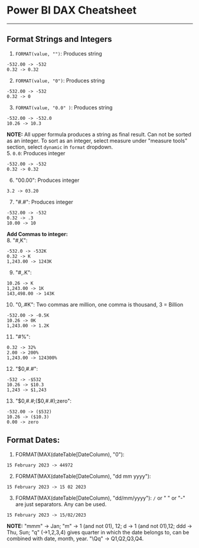 # Power BI DAX Cheatsheet
---
##  Format Strings and Integers
1. `FORMAT(value, "")`: Produces string
```
-532.00 -> -532
0.32 -> 0.32
```
2. `FORMAT(value, "0")`: Produces string
```
-532.00 -> -532
0.32 -> 0
```
3. `FORMAT(value, "0.0" )`: Produces string
```
-532.00 -> -532.0
10.26 -> 10.3
```
<b>NOTE:</b> All upper formula produces a string as final result. Can not be sorted as an integer. To sort as an integer, select measure under "measure tools" section, select `dynamic` in `format` dropdown.<br/>
5. `0.0`: Produces integer
```
-532.00 -> -532
0.32 -> 0.32
```
6. "00.00": Produces integer
```
3.2 -> 03.20
```
7. "#.#": Produces integer
```
-532.00 -> -532
0.32 -> .3
10.00 -> 10
```
<b> Add Commas to integer: </b><br/>
8. "#,K":
```
-532.0 -> -532K
0.32 -> K
1,243.00 -> 1243K
```
9. "#,.K":
```
10.26 -> K
1,243.00 -> 1K
143,498.00 -> 143K
```
10. "0,.#K": Two commas are million, one comma is thousand, 3 = Billion
```
-532.00 -> -0.5K
10.26 -> 0K
1,243.00 -> 1.2K
```
11. "#%":
```
0.32 -> 32%
2.00 -> 200%
1,243.00 -> 124300%
```
12. "$0,#.#":
```
-532 -> -$532
10.26 -> $10.3
1,243 -> $1,243
```
13. "$0,#.#;($0,#.#);zero":
```
-532.00 -> ($532)
10.26 -> ($10.3)
0.00 -> zero
```
## Format Dates:
1. FORMAT(MAX(dateTable[DateColumn), "0"):
```
15 February 2023 -> 44972
```
2. FORMAT(MAX(dateTable[DateColumn), "dd mm yyyy"):
```
15 February 2023 -> 15 02 2023
```
3. FORMAT(MAX(dateTable[DateColumn), "dd/mm/yyyy"): `/` or " " or "-" are just separators. Any can be used.
```
15 February 2023 -> 15/02/2023
```
**NOTE:** "mmm" -> Jan; "m" -> 1 (and not 01), 12; d -> 1 (and not 01),12; ddd -> Thu, Sun; "q" (->1,2,3,4) gives quarter in which the date belongs to, can be combined with date, month, year. "\Qq" -> Q1,Q2,Q3,Q4.





























